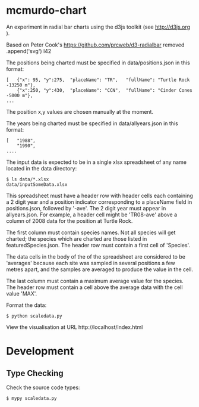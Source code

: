 # mcmurdo-chart
An experiment in radial bar charts using the d3js toolkit (see http://d3js.org ).

Based on Peter Cook's
 https://github.com/prcweb/d3-radialbar
 removed .append('svg') l42

The positions being charted must be specified in data/positions.json in this format:

    [   {"x": 95, "y":275,  "placeName": "TR",   "fullName": "Turtle Rock -13250 m"},
        {"x":250, "y":430,  "placeName": "CCN",  "fullName": "Cinder Cones -5000 m"},
    ...

The position x,y values are chosen manually at the moment.

The years being charted must be specified in data/allyears.json in this format:

    [   "1988",
        "1990",
    ....

The input data is expected to be in a single xlsx spreadsheet of any name located in the data directory:

    $ ls data/*.xlsx
    data/inputSomeData.xlsx

This spreadsheet must have a header row with header cells each containing a 2 digit year and a position indicator corresponding to a placeName field in positions.json, followed by '-ave'. The 2 digit year must appear in allyears.json. For example, a header cell might be 'TR08-ave' above a column of 2008 data for the position at Turtle Rock.

The first column must contain species names. Not all species will get charted; the species which are charted are those listed in featuredSpecies.json. The header row must contain a first cell of 'Species'.

The data cells in the body of the of the spreadsheet are considered to be 'averages' because each site was sampled in several positions a few metres apart, and the samples are averaged to produce the value in the cell. 

The last column must contain a maximum average value for the species. The header row must contain a cell above the average data with the cell value 'MAX'.



Format the data:

    $ python scaledata.py

View the visualisation at URL
http://localhost/index.html


# Development

## Type Checking

Check the source code types:

    $ mypy scaledata.py

